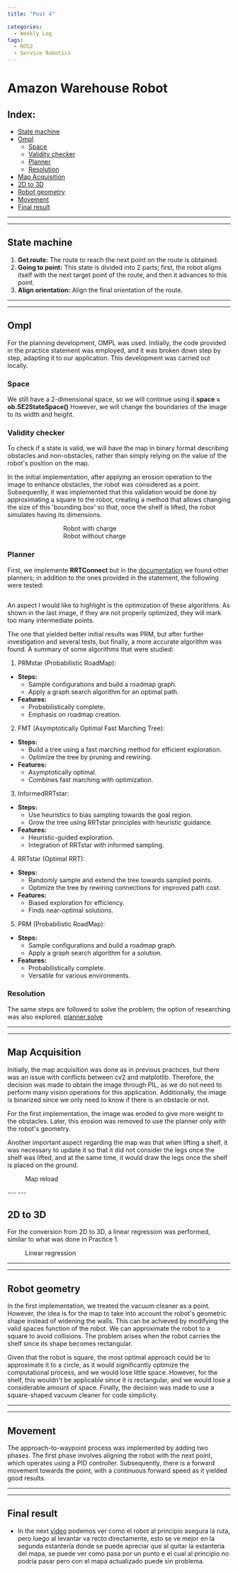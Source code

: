```yaml
---
title: "Post 4"

categories:
  - Weekly Log
tags:
  - ROS2
  - Service Robotics
---
```


# Amazon Warehouse Robot

## Index:
* [State machine](#state-machine)
* [Ompl](#ompl)
  * [Space](#space)
  * [Validity checker](#validity-checker)
  * [Planner](#planner)
  * [Resolution](#resolution)
* [Map Acquisition](#map-acquisition)
* [2D to 3D](#2d-to-3d)
* [Robot geometry](#robot-geometry)
* [Movement](#movement)
* [Final result](#final-result)

---
---

## State machine
1. **Get route:** The route to reach the next point on the route is obtained.
2. **Going to point:** This state is divided into 2 parts; first, the robot aligns itself with the next target point of the route, and then it advances to this point.
3. **Align orientation:** Align the final orientation of the route.

---
---

## Ompl
For the planning development, OMPL was used. Initially, the code provided in the practice statement was employed, and it was broken down step by step, adapting it to our application. This development was carried out locally.

### Space
We still have a 2-dimensional space, so we will continue using it.**space = ob.SE2StateSpace()** However, we will change the boundaries of the image to its width and height.

### Validity checker
To check if a state is valid, we will have the map in binary format describing obstacles and non-obstacles, rather than simply relying on the value of the robot's position on the map.

In the initial implementation, after applying an erosion operation to the image to enhance obstacles, the robot was considered as a point. Subsequently, it was implemented that this validation would be done by approximating a square to the robot, creating a method that allows changing the size of this 'bounding box' so that, once the shelf is lifted, the robot simulates having its dimensions.

<figure class="align-center" style="width:50%; margin: 0 auto;">
  <img src="{{ site.url }}{{ site.baseurl }}/assets/images/post4/robotWithCharge.png" alt="" style="display:block;margin:auto;">
  <figcaption>Robot with charge</figcaption>

  <img src="{{ site.url }}{{ site.baseurl }}/assets/images/post4/robotWithoutCharge.png" alt="" style="display:block;margin:auto;">
  <figcaption>Robot without charge</figcaption>
</figure>

### Planner
First, we implemente **RRTConnect** but in the [documentation](https://ompl.kavrakilab.org/namespaceompl_1_1geometric.html) we found other planners; in addition to the ones provided in the statement, the following were tested:

<figure class="align-center" style="width:50%; margin: 0 auto;">
  <img src="{{ site.url }}{{ site.baseurl }}/assets/images/post4/test1.png" alt="" style="display:block;margin:auto;">
  <img src="{{ site.url }}{{ site.baseurl }}/assets/images/post4/test2.png" alt="" style="display:block;margin:auto;">
  <img src="{{ site.url }}{{ site.baseurl }}/assets/images/post4/test3.png" alt="" style="display:block;margin:auto;">
  <img src="{{ site.url }}{{ site.baseurl }}/assets/images/post4/test4.png" alt="" style="display:block;margin:auto;">
  <img src="{{ site.url }}{{ site.baseurl }}/assets/images/post4/test5.png" alt="" style="display:block;margin:auto;">
  <img src="{{ site.url }}{{ site.baseurl }}/assets/images/post4/test6.png" alt="" style="display:block;margin:auto;">
  <img src="{{ site.url }}{{ site.baseurl }}/assets/images/post4/test7.png" alt="" style="display:block;margin:auto;">
</figure>


An aspect I would like to highlight is the optimization of these algorithms. As shown in the last image, if they are not properly optimized, they will mark too many intermediate points.

The one that yielded better initial results was PRM, but after further investigation and several tests, but finally, a more accurate algorithm was found. A summary of some algorithms that were studied:

1. PRMstar (Probabilistic RoadMap):
- **Steps:**
  - Sample configurations and build a roadmap graph.
  - Apply a graph search algorithm for an optimal path.
- **Features:**
  - Probabilistically complete.
  - Emphasis on roadmap creation.

2. FMT (Asymptotically Optimal Fast Marching Tree):
- **Steps:**
  - Build a tree using a fast marching method for efficient exploration.
  - Optimize the tree by pruning and rewiring.
- **Features:**
  - Asymptotically optimal.
  - Combines fast marching with optimization.

3. InformedRRTstar:
- **Steps:**
  - Use heuristics to bias sampling towards the goal region.
  - Grow the tree using RRTstar principles with heuristic guidance.
- **Features:**
  - Heuristic-guided exploration.
  - Integration of RRTstar with informed sampling.

4. RRTstar (Optimal RRT):
- **Steps:**
  - Randomly sample and extend the tree towards sampled points.
  - Optimize the tree by rewiring connections for improved path cost.
- **Features:**
  - Biased exploration for efficiency.
  - Finds near-optimal solutions.

5. PRM (Probabilistic RoadMap):
- **Steps:**
  - Sample configurations and build a roadmap graph.
  - Apply a graph search algorithm for a solution.
- **Features:**
  - Probabilistically complete.
  - Versatile for various environments.


### Resolution
The same steps are followed to solve the problem; the option of researching was also explored. [planner.solve](https://ompl.kavrakilab.org/namespaceompl_1_1base.html#a5c218cde462780a4502dfc561708e903)

---
---

## Map Acquisition
Initially, the map acquisition was done as in previous practices, but there was an issue with conflicts between cv2 and matplotlib. Therefore, the decision was made to obtain the image through PIL, as we do not need to perform many vision operations for this application. Additionally, the image is binarized since we only need to know if there is an obstacle or not.

For the first implementation, the image was eroded to give more weight to the obstacles. Later, this erosion was removed to use the planner only with the robot's geometry.

Another important aspect regarding the map was that when lifting a shelf, it was necessary to update it so that it did not consider the legs once the shelf was lifted, and at the same time, it would draw the legs once the shelf is placed on the ground.

<figure class="align-center" style="width:50%">
  <img src="{{ site.url }}{{ site.baseurl }}/assets/images/post4/quitPoints.png" alt="">
  <figcaption>Map reload</figcaption>
</figure>
---
---

## 2D to 3D
For the conversion from 2D to 3D, a linear regression was performed, similar to what was done in Practice 1.
<figure class="align-center" style="width:50%">
  <img src="{{ site.url }}{{ site.baseurl }}/assets/images/post4/regresion.png" alt="">
  <figcaption>Linear regression</figcaption>
</figure>

---
---


## Robot geometry
In the first implementation, we treated the vacuum cleaner as a point. However, the idea is for the map to take into account the robot's geometric shape instead of widening the walls. This can be achieved by modifying the valid spaces function of the robot. We can approximate the robot to a square to avoid collisions. The problem arises when the robot carries the shelf since its shape becomes rectangular.

Given that the robot is square, the most optimal approach could be to approximate it to a circle, as it would significantly optimize the computational process, and we would lose little space. However, for the shelf, this wouldn't be applicable since it is rectangular, and we would lose a considerable amount of space. Finally, the decision was made to use a square-shaped vacuum cleaner for code simplicity.


---
---

## Movement 
The approach-to-waypoint process was implemented by adding two phases. The first phase involves aligning the robot with the next point, which operates using a PID controller. Subsequently, there is a forward movement towards the point, with a continuous forward speed as it yielded good results.

---
---

## Final result

* In the next [video](https://www.youtube.com/watch?v=kdVCC88b00k) podemos ver como el robot al principio asegura la ruta, pero luego al levantar va recto directamente, esto se ve mejor en la segunda estantería donde se puede apreciar que al quitar la estantería del mapa, se puede ver como pasa por un punto e el cual al principio no podría pasar pero con el mapa actualizado puede sin problema. 